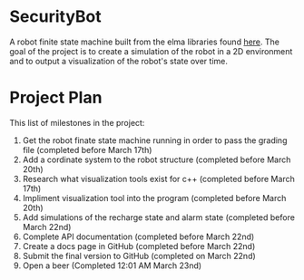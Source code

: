 # SecurityBot
A robot finite state machine built from the elma libraries found [here](https://github.com/klavinslab/elma).  The goal of the project is to create a simulation of the robot in a 2D environment and to output a visualization of the robot's state over time.

Project Plan
===
This list of milestones in the project:
1. Get the robot finate state machine running in order to pass the grading file (completed before March 17th)
1. Add a cordinate system to the robot structure (completed before March 20th)
1. Research what visualization tools exist for c++ (completed before March 17th) 
1. Impliment visualization tool into the program (completed before March 20th)
1. Add simulations of the recharge state and alarm state (completed before March 22nd)
1. Complete API documentation (completed before March 22nd)
1. Create a docs page in GitHub (completed before March 22nd)
1. Submit the final version to GitHub (completed on March 22nd)
1. Open a beer (Completed 12:01 AM March 23nd)
